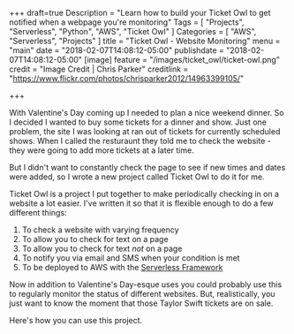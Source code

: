 +++
draft=true
Description = "Learn how to build your Ticket Owl to get notified when a webpage you're monitoring"
Tags = [
  "Projects",
  "Serverless",
  "Python",
  "AWS",
  "Ticket Owl"
]
Categories = [
  "AWS",
  "Serverless",
  "Projects"
]
title = "Ticket Owl - Website Monitoring"
menu = "main"
date = "2018-02-07T14:08:12-05:00"
publishdate = "2018-02-07T14:08:12-05:00"
[image]
    feature = "/images/ticket_owl/ticket-owl.png"
    credit = "Image Credit | Chris Parker"
    creditlink = "https://www.flickr.com/photos/chrisparker2012/14963399105/"

+++

With Valentine's Day coming up I needed to plan a nice weekend dinner. So I decided I wanted to buy some tickets for a dinner and show. Just one problem, the site I was looking at ran out of tickets for currently scheduled shows. When I called the resturaunt they told me to check the website - they were going to add more tickets at a later time.

But I didn't want to constantly check the page to see if new times and dates were added, so I wrote a new project called Ticket Owl to do it for me.

<!--more-->

Ticket Owl is a project I put together to make periodically checking in on a website a lot easier. I've written it so that it is flexible enough to do a few different things:

1. To check a website with varying frequency 
2. To allow you to check for text on a page
3. To allow you to check for text _not_ on a page
4. To notify you via email and SMS when your condition is met
5. To be deployed to AWS with the [Serverless Framework](https://www.serverless.com)

Now in addition to Valentine's Day-esque uses you could probably use this to regularly monitor the status of different websites. But, realistically, you just want to know the moment that those Taylor Swift tickets are on sale.

Here's how you can use this project.